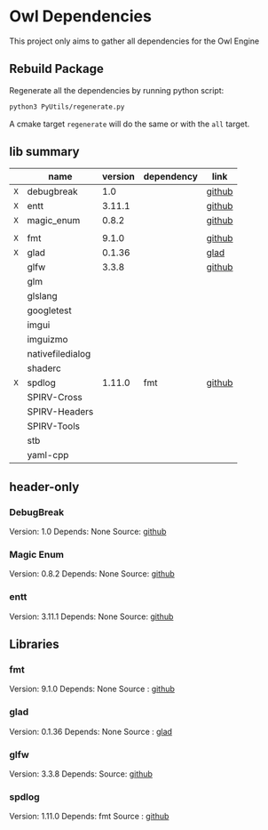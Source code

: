 # Owl Dependencies

This project only aims to gather all dependencies for the Owl Engine

## Rebuild Package

Regenerate all the dependencies by running python script:

```bash
python3 PyUtils/regenerate.py
```

A cmake target `regenerate` will do the same or with the `all` target.

## lib summary

|     | name             | version | dependency | link                                            |
|-----|------------------|---------|------------|-------------------------------------------------|
| `X` | debugbreak       | 1.0     |            | [github](https://github.com/scottt/debugbreak)  |
| `X` | entt             | 3.11.1  |            | [github](https://github.com/skypjack/entt)      |
| `X` | magic_enum       | 0.8.2   |            | [github](https://github.com/Neargye/magic_enum) |
|     |                  |         |            |                                                 |
| `X` | fmt              | 9.1.0   |            | [github](https://github.com/fmtlib/fmt)         |
| `X` | glad             | 0.1.36  |            | [glad](https://glad.dav1d.de/)                  |
| ` ` | glfw             | 3.3.8   |            | [github](https://github.com/glfw/glfw)          |
| ` ` | glm              |         |            |                                                 |
| ` ` | glslang          |         |            |                                                 |
| ` ` | googletest       |         |            |                                                 |
| ` ` | imgui            |         |            |                                                 |
| ` ` | imguizmo         |         |            |                                                 |
| ` ` | nativefiledialog |         |            |                                                 |
| ` ` | shaderc          |         |            |                                                 |
| `X` | spdlog           | 1.11.0  | fmt        | [github](https://github.com/gabime/spdlog)      |
| ` ` | SPIRV-Cross      |         |            |                                                 |
| ` ` | SPIRV-Headers    |         |            |                                                 |
| ` ` | SPIRV-Tools      |         |            |                                                 |
| ` ` | stb              |         |            |                                                 |
| ` ` | yaml-cpp         |         |            |                                                 |

## header-only

### DebugBreak

Version: 1.0
Depends: None
Source: [github](https://github.com/scottt/debugbreak)

### Magic Enum

Version: 0.8.2
Depends: None
Source: [github](https://github.com/Neargye/magic_enum)

### entt

Version: 3.11.1
Depends: None
Source: [github](https://github.com/skypjack/entt)

## Libraries

### fmt

Version: 9.1.0
Depends: None
Source : [github](https://github.com/fmtlib/fmt)

### glad

Version: 0.1.36
Depends: None
Source : [glad](https://glad.dav1d.de/)

### glfw

Version: 3.3.8
Depends:
Source: [github](https://github.com/glfw/glfw)

### spdlog

Version: 1.11.0
Depends: fmt
Source : [github](https://github.com/gabime/spdlog)
